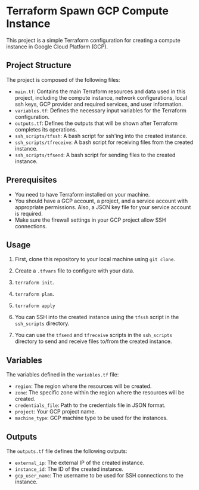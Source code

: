 # Terraform Spawn GCP Compute Instance

This project is a simple Terraform configuration for creating a compute
instance in Google Cloud Platform (GCP).

## Project Structure

The project is composed of the following files:

- `main.tf`: Contains the main Terraform resources and data used in this project, including the compute instance, network configurations, local ssh keys, GCP provider and required services, and user information.
- `variables.tf`: Defines the necessary input variables for the Terraform configuration.
- `outputs.tf`: Defines the outputs that will be shown after Terraform completes its operations.
- `ssh_scripts/tfssh`: A bash script for ssh'ing into the created instance.
- `ssh_scripts/tfreceive`: A bash script for receiving files from the created instance.
- `ssh_scripts/tfsend`: A bash script for sending files to the created instance.

## Prerequisites

- You need to have Terraform installed on your machine.
- You should have a GCP account, a project, and a service account with appropriate permissions. Also, a JSON key file for your service account is required.
- Make sure the firewall settings in your GCP project allow SSH connections.

## Usage

1. First, clone this repository to your local machine using `git clone`.

2. Create a `.tfvars` file to configure with your data.

3. `terraform init`.

4. `terraform plan`.

5. `terraform apply`

6. You can SSH into the created instance using the `tfssh` script in the `ssh_scripts` directory.

7. You can use the `tfsend` and `tfreceive` scripts in the `ssh_scripts` directory to send and receive files to/from the created instance.

## Variables

The variables defined in the `variables.tf` file:

- `region`: The region where the resources will be created.
- `zone`: The specific zone within the region where the resources will be created.
- `credentials_file`: Path to the credentials file in JSON format.
- `project`: Your GCP project name.
- `machine_type`: GCP machine type to be used for the instances.

## Outputs

The `outputs.tf` file defines the following outputs:

- `external_ip`: The external IP of the created instance.
- `instance_id`: The ID of the created instance.
- `gcp_user_name`: The username to be used for SSH connections to the instance.
